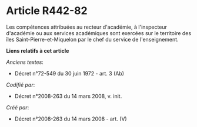 # Article R442-82

Les compétences attribuées au recteur d'académie, à l'inspecteur d'académie ou aux services académiques sont exercées sur le
territoire des îles Saint-Pierre-et-Miquelon par le chef du service de l'enseignement.

**Liens relatifs à cet article**

_Anciens textes_:

  - Décret n°72-549 du 30 juin 1972 - art. 3 (Ab)

_Codifié par_:

  - Décret n°2008-263 du 14 mars 2008, v. init.

_Créé par_:

  - Décret n°2008-263 du 14 mars 2008 - art. (V)
